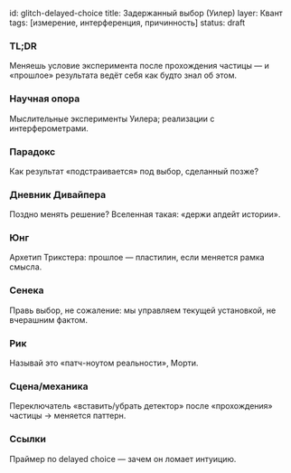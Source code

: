 id: glitch-delayed-choice
title: Задержанный выбор (Уилер)
layer: Квант
tags: [измерение, интерференция, причинность]
status: draft

### TL;DR

Меняешь условие эксперимента после прохождения частицы — и
«прошлое» результата ведёт себя как будто знал об этом.

### Научная опора

Мыслительные эксперименты Уилера; реализации с интерферометрами.

### Парадокс

Как результат «подстраивается» под выбор, сделанный позже?

### Дневник Дивайпера

Поздно менять решение? Вселенная такая: «держи апдейт истории».

### Юнг

Архетип Трикстера: прошлое — пластилин, если меняется рамка смысла.

### Сенека

Правь выбор, не сожаление: мы управляем текущей установкой, не вчерашним фактом.

### Рик

Называй это «патч-ноутом реальности», Морти.

### Сцена/механика

Переключатель «вставить/убрать детектор» после «прохождения» частицы → меняется паттерн.

### Ссылки

Праймер по delayed choice — зачем он ломает интуицию.
